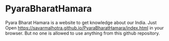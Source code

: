 # PyaraBharatHamara

Pyara Bharat Hamara is a website to get knowledge about our India.
Just Open https://savarmalhotra.github.io/PyaraBharatHamara/index.html in your browser.
But no one is allowed to use anything from this github repository.
